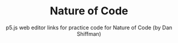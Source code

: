 <h1 align="center">Nature of Code</h1>

<p align="center">p5.js web editor links for practice code for Nature of Code (by Dan Shiffman)</p>


